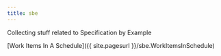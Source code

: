```yaml
---
title: sbe
---
```

Collecting stuff related to Specification by Example

[Work Items In A Schedule]({{ site.pagesurl }}/sbe.WorkItemsInSchedule)